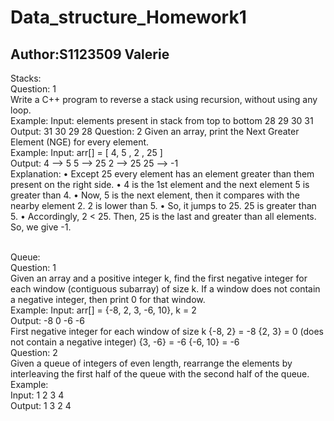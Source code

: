 # Data_structure_Homework1
## Author:S1123509 Valerie
Stacks:
<br>
Question: 1
<br>
Write a C++ program to reverse a stack using recursion, without using any loop.
<br>
Example:
Input: elements present in stack from top to bottom 28 29 30 31
Output: 31 30 29 28 
Question: 2
Given an array, print the Next Greater Element (NGE) for every element.
<br>
Example:
Input: arr[] = [ 4, 5 , 2 , 25 ]
<br>
Output:  4      –>   5
         5      –>   25
         2      –>   25
              25     –>   -1
<br>
Explanation: 
•	Except 25 every element has an element greater than them present on the right side.
•	4 is the 1st element and the next element 5 is greater than 4.
•	Now, 5 is the next element, then it compares with the nearby element 2. 2 is lower than 5. 
•	So, it jumps to 25. 25 is greater than 5.
•	Accordingly, 2 < 25. Then, 25 is the last and greater than all elements. So, we give -1.


<br>
Queue:
<br>
Question: 1
<br>
Given an array and a positive integer k, find the first negative integer for each window (contiguous subarray) of size k. If a window does not contain a negative integer, then print 0 for that window.
<br>
Example: 
	Input: arr[] = {-8, 2, 3, -6, 10}, k = 2
 <br>
Output: -8 0 -6 -6
<br>
First negative integer for each window of size k
{-8, 2} = -8
{2, 3} = 0 (does not contain a negative integer)
{3, -6} = -6
{-6, 10} = -6

<br>
Question: 2
<br>
	Given a queue of integers of even length, rearrange the elements by interleaving the first half of the queue with the second half of the queue.
<br>
Example:
<br>
	Input:  1 2 3 4
 <br>
Output: 1 3 2 4


